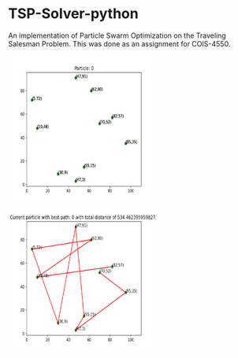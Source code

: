 # TSP-Solver-python
An implementation of Particle Swarm Optimization on the Traveling Salesman Problem. This was done as an assignment for COIS-4550.


<img src="Iterations.gif" alt="Current iteration" width="300" height="300">
<img src="CurrentBest.gif" alt="Current best route" width="300" height="300">